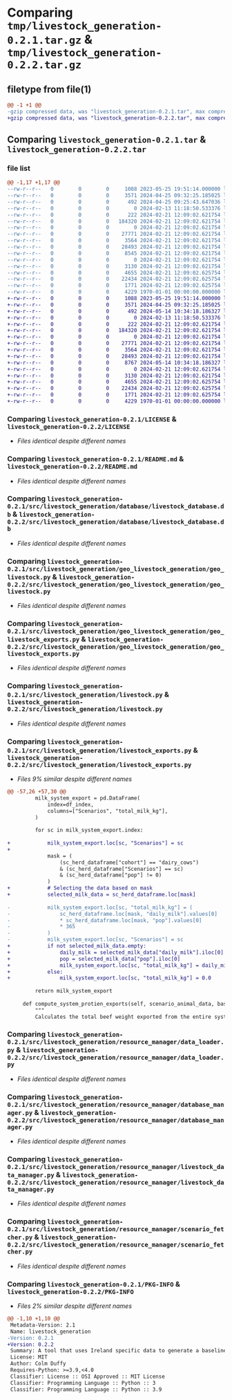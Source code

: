 # Comparing `tmp/livestock_generation-0.2.1.tar.gz` & `tmp/livestock_generation-0.2.2.tar.gz`

## filetype from file(1)

```diff
@@ -1 +1 @@
-gzip compressed data, was "livestock_generation-0.2.1.tar", max compression
+gzip compressed data, was "livestock_generation-0.2.2.tar", max compression
```

## Comparing `livestock_generation-0.2.1.tar` & `livestock_generation-0.2.2.tar`

### file list

```diff
@@ -1,17 +1,17 @@
--rw-r--r--   0        0        0     1088 2023-05-25 19:51:14.000000 livestock_generation-0.2.1/LICENSE
--rw-r--r--   0        0        0     3571 2024-04-25 09:32:25.185025 livestock_generation-0.2.1/README.md
--rw-r--r--   0        0        0      492 2024-04-25 09:25:43.647036 livestock_generation-0.2.1/pyproject.toml
--rw-r--r--   0        0        0        0 2024-02-13 11:18:50.533376 livestock_generation-0.2.1/src/livestock_generation/__init__.py
--rw-r--r--   0        0        0      222 2024-02-21 12:09:02.621754 livestock_generation-0.2.1/src/livestock_generation/database/__init__.py
--rw-r--r--   0        0        0   184320 2024-02-21 12:09:02.621754 livestock_generation-0.2.1/src/livestock_generation/database/livestock_database.db
--rw-r--r--   0        0        0        0 2024-02-21 12:09:02.621754 livestock_generation-0.2.1/src/livestock_generation/geo_livestock_generation/__init__.py
--rw-r--r--   0        0        0    27771 2024-02-21 12:09:02.621754 livestock_generation-0.2.1/src/livestock_generation/geo_livestock_generation/geo_livestock.py
--rw-r--r--   0        0        0     3564 2024-02-21 12:09:02.621754 livestock_generation-0.2.1/src/livestock_generation/geo_livestock_generation/geo_livestock_exports.py
--rw-r--r--   0        0        0    28493 2024-02-21 12:09:02.621754 livestock_generation-0.2.1/src/livestock_generation/livestock.py
--rw-r--r--   0        0        0     8545 2024-02-21 12:09:02.621754 livestock_generation-0.2.1/src/livestock_generation/livestock_exports.py
--rw-r--r--   0        0        0        0 2024-02-21 12:09:02.621754 livestock_generation-0.2.1/src/livestock_generation/resource_manager/__init__.py
--rw-r--r--   0        0        0     3130 2024-02-21 12:09:02.621754 livestock_generation-0.2.1/src/livestock_generation/resource_manager/data_loader.py
--rw-r--r--   0        0        0     4655 2024-02-21 12:09:02.625754 livestock_generation-0.2.1/src/livestock_generation/resource_manager/database_manager.py
--rw-r--r--   0        0        0    22434 2024-02-21 12:09:02.625754 livestock_generation-0.2.1/src/livestock_generation/resource_manager/livestock_data_manager.py
--rw-r--r--   0        0        0     1771 2024-02-21 12:09:02.625754 livestock_generation-0.2.1/src/livestock_generation/resource_manager/scenario_fetcher.py
--rw-r--r--   0        0        0     4229 1970-01-01 00:00:00.000000 livestock_generation-0.2.1/PKG-INFO
+-rw-r--r--   0        0        0     1088 2023-05-25 19:51:14.000000 livestock_generation-0.2.2/LICENSE
+-rw-r--r--   0        0        0     3571 2024-04-25 09:32:25.185025 livestock_generation-0.2.2/README.md
+-rw-r--r--   0        0        0      492 2024-05-14 10:34:18.186327 livestock_generation-0.2.2/pyproject.toml
+-rw-r--r--   0        0        0        0 2024-02-13 11:18:50.533376 livestock_generation-0.2.2/src/livestock_generation/__init__.py
+-rw-r--r--   0        0        0      222 2024-02-21 12:09:02.621754 livestock_generation-0.2.2/src/livestock_generation/database/__init__.py
+-rw-r--r--   0        0        0   184320 2024-02-21 12:09:02.621754 livestock_generation-0.2.2/src/livestock_generation/database/livestock_database.db
+-rw-r--r--   0        0        0        0 2024-02-21 12:09:02.621754 livestock_generation-0.2.2/src/livestock_generation/geo_livestock_generation/__init__.py
+-rw-r--r--   0        0        0    27771 2024-02-21 12:09:02.621754 livestock_generation-0.2.2/src/livestock_generation/geo_livestock_generation/geo_livestock.py
+-rw-r--r--   0        0        0     3564 2024-02-21 12:09:02.621754 livestock_generation-0.2.2/src/livestock_generation/geo_livestock_generation/geo_livestock_exports.py
+-rw-r--r--   0        0        0    28493 2024-02-21 12:09:02.621754 livestock_generation-0.2.2/src/livestock_generation/livestock.py
+-rw-r--r--   0        0        0     8767 2024-05-14 10:34:18.186327 livestock_generation-0.2.2/src/livestock_generation/livestock_exports.py
+-rw-r--r--   0        0        0        0 2024-02-21 12:09:02.621754 livestock_generation-0.2.2/src/livestock_generation/resource_manager/__init__.py
+-rw-r--r--   0        0        0     3130 2024-02-21 12:09:02.621754 livestock_generation-0.2.2/src/livestock_generation/resource_manager/data_loader.py
+-rw-r--r--   0        0        0     4655 2024-02-21 12:09:02.625754 livestock_generation-0.2.2/src/livestock_generation/resource_manager/database_manager.py
+-rw-r--r--   0        0        0    22434 2024-02-21 12:09:02.625754 livestock_generation-0.2.2/src/livestock_generation/resource_manager/livestock_data_manager.py
+-rw-r--r--   0        0        0     1771 2024-02-21 12:09:02.625754 livestock_generation-0.2.2/src/livestock_generation/resource_manager/scenario_fetcher.py
+-rw-r--r--   0        0        0     4229 1970-01-01 00:00:00.000000 livestock_generation-0.2.2/PKG-INFO
```

### Comparing `livestock_generation-0.2.1/LICENSE` & `livestock_generation-0.2.2/LICENSE`

 * *Files identical despite different names*

### Comparing `livestock_generation-0.2.1/README.md` & `livestock_generation-0.2.2/README.md`

 * *Files identical despite different names*

### Comparing `livestock_generation-0.2.1/src/livestock_generation/database/livestock_database.db` & `livestock_generation-0.2.2/src/livestock_generation/database/livestock_database.db`

 * *Files identical despite different names*

### Comparing `livestock_generation-0.2.1/src/livestock_generation/geo_livestock_generation/geo_livestock.py` & `livestock_generation-0.2.2/src/livestock_generation/geo_livestock_generation/geo_livestock.py`

 * *Files identical despite different names*

### Comparing `livestock_generation-0.2.1/src/livestock_generation/geo_livestock_generation/geo_livestock_exports.py` & `livestock_generation-0.2.2/src/livestock_generation/geo_livestock_generation/geo_livestock_exports.py`

 * *Files identical despite different names*

### Comparing `livestock_generation-0.2.1/src/livestock_generation/livestock.py` & `livestock_generation-0.2.2/src/livestock_generation/livestock.py`

 * *Files identical despite different names*

### Comparing `livestock_generation-0.2.1/src/livestock_generation/livestock_exports.py` & `livestock_generation-0.2.2/src/livestock_generation/livestock_exports.py`

 * *Files 9% similar despite different names*

```diff
@@ -57,26 +57,30 @@
         milk_system_export = pd.DataFrame(
             index=df_index,
             columns=["Scenarios", "total_milk_kg"],
         )
 
         for sc in milk_system_export.index:
 
+            milk_system_export.loc[sc, "Scenarios"] = sc
+
             mask = (
                 (sc_herd_dataframe["cohort"] == "dairy_cows")
                 & (sc_herd_dataframe["Scenarios"] == sc)
                 & (sc_herd_dataframe["pop"] != 0)
             )
+            # Selecting the data based on mask
+            selected_milk_data = sc_herd_dataframe.loc[mask]
 
-            milk_system_export.loc[sc, "total_milk_kg"] = (
-                sc_herd_dataframe.loc[mask, "daily_milk"].values[0]
-                * sc_herd_dataframe.loc[mask, "pop"].values[0]
-                * 365
-            )
-            milk_system_export.loc[sc, "Scenarios"] = sc
+            if not selected_milk_data.empty:
+                daily_milk = selected_milk_data["daily_milk"].iloc[0]
+                pop = selected_milk_data["pop"].iloc[0]
+                milk_system_export.loc[sc, "total_milk_kg"] = daily_milk * pop * 365
+            else:
+                milk_system_export.loc[sc, "total_milk_kg"] = 0.0
 
         return milk_system_export
 
     def compute_system_protien_exports(self, scenario_animal_data, baseline_animal_data):
         """
         Calculates the total beef weight exported from the entire system for each scenario.
```

### Comparing `livestock_generation-0.2.1/src/livestock_generation/resource_manager/data_loader.py` & `livestock_generation-0.2.2/src/livestock_generation/resource_manager/data_loader.py`

 * *Files identical despite different names*

### Comparing `livestock_generation-0.2.1/src/livestock_generation/resource_manager/database_manager.py` & `livestock_generation-0.2.2/src/livestock_generation/resource_manager/database_manager.py`

 * *Files identical despite different names*

### Comparing `livestock_generation-0.2.1/src/livestock_generation/resource_manager/livestock_data_manager.py` & `livestock_generation-0.2.2/src/livestock_generation/resource_manager/livestock_data_manager.py`

 * *Files identical despite different names*

### Comparing `livestock_generation-0.2.1/src/livestock_generation/resource_manager/scenario_fetcher.py` & `livestock_generation-0.2.2/src/livestock_generation/resource_manager/scenario_fetcher.py`

 * *Files identical despite different names*

### Comparing `livestock_generation-0.2.1/PKG-INFO` & `livestock_generation-0.2.2/PKG-INFO`

 * *Files 2% similar despite different names*

```diff
@@ -1,10 +1,10 @@
 Metadata-Version: 2.1
 Name: livestock_generation
-Version: 0.2.1
+Version: 0.2.2
 Summary: A tool that uses Ireland specific data to generate a baseline and scenario livestock herds for sheep and cattle.
 License: MIT
 Author: Colm Duffy
 Requires-Python: >=3.9,<4.0
 Classifier: License :: OSI Approved :: MIT License
 Classifier: Programming Language :: Python :: 3
 Classifier: Programming Language :: Python :: 3.9
```

